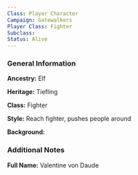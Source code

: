 ```yaml
---
Class: Player Character
Campaign: Gatewalkers
Player Class: Fighter
Subclass: 
Status: Alive
---
```

### General Information

**Ancestry:** Elf

**Heritage:** Tiefling

**Class:** Fighter

**Style:** Reach fighter, pushes people around

**Background:** 
### Additional Notes

**Full Name:** Valentine von Daude